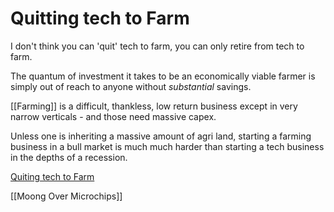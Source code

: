 # Quitting tech to Farm

I don't think you can 'quit' tech to farm, you can only retire from tech to farm.

The quantum of investment it takes to be an economically viable farmer is simply out of reach to anyone without *substantial* savings.

[[Farming]] is a difficult, thankless, low return business except in very narrow verticals - and those need massive capex.

Unless one is inheriting a massive amount of agri land, starting a farming business in a bull market is much much harder than starting a tech business in the depths of a recession.



[Quiting tech to Farm](https://twitter.com/ponnappa/status/1616974738055901186)

[[Moong Over Microchips]]